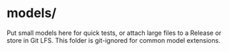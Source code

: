 # models/

Put small models here for quick tests, or attach large files to a Release or store in Git LFS.
This folder is git-ignored for common model extensions.